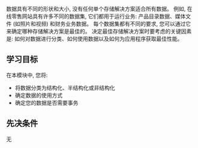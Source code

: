 数据具有不同的形状和大小, 没有任何单个存储解决方案适合所有数据。 例如, 在线零售网站具有许多不同的数据集, 它们都用于运行业务: 产品目录数据、媒体文件 (如照片和视频) 和财务业务数据。 每个数据集都有不同的要求, 您可以通过它来确定哪种存储解决方案是最佳的。 决定最佳存储解决方案时要考虑的关键因素是: 如何对数据进行分类、如何使用数据以及如何为应用程序获取最佳性能。

## <a name="learning-objectives"></a>学习目标

在本模块中, 您将:

- 将数据分类为结构化、半结构化或非结构化
- 确定数据的使用方式
- 确定您的数据是否需要事务 

## <a name="prerequisites"></a>先决条件  

无